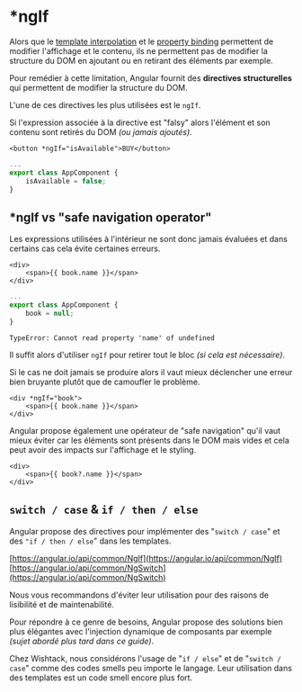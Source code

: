 # \*ngIf

Alors que le [template interpolation](template-interpolation.md) et le [property binding](property-binding.md) permettent de modifier l'affichage et le contenu, ils ne permettent pas de modifier la structure du DOM en ajoutant ou en retirant des éléments par exemple.

Pour remédier à cette limitation, Angular fournit des **directives structurelles** qui permettent de modifier la structure du DOM.

L'une de ces directives les plus utilisées est le `ngIf`.

Si l'expression associée à la directive est "falsy" alors l'élément et son contenu sont retirés du DOM _\(ou jamais ajoutés\)._


```markup
<button *ngIf="isAvailable">BUY</button>
```

```typescript
...
export class AppComponent {
    isAvailable = false;
}
```


## \*ngIf vs "safe navigation operator"

Les expressions utilisées à l'intérieur ne sont donc jamais évaluées et dans certains cas cela évite certaines erreurs.



```markup
<div>
    <span>{{ book.name }}</span>
</div>
```


```typescript
...
export class AppComponent {
    book = null;
}
```



```text
TypeError: Cannot read property 'name' of undefined
```

Il suffit alors d'utiliser `ngIf` pour retirer tout le bloc _\(si cela est nécessaire\)_.


Si le cas ne doit jamais se produire alors il vaut mieux déclencher une erreur bien bruyante plutôt que de camoufler le problème.



```markup
<div *ngIf="book">
    <span>{{ book.name }}</span>
</div>
```


Angular propose également une opérateur de "safe navigation" qu'il vaut mieux éviter car les éléments sont présents dans le DOM mais vides et cela peut avoir des impacts sur l'affichage et le styling.


```markup
<div>
    <span>{{ book?.name }}</span>
</div>
```


## `switch / case` & `if / then / else`

Angular propose des directives pour implémenter des "`switch / case`" et des `"if / then / else`" dans les templates.

[https://angular.io/api/common/NgIf](https://angular.io/api/common/NgIf)  
[https://angular.io/api/common/NgSwitch](https://angular.io/api/common/NgSwitch)


Nous vous recommandons d'éviter leur utilisation pour des raisons de lisibilité et de maintenabilité.

Pour répondre à ce genre de besoins, Angular propose des solutions bien plus élégantes avec l'injection dynamique de composants par exemple _\(sujet abordé plus tard dans ce guide\)_.

Chez Wishtack, nous considérons l'usage de "`if / else`" et de "`switch / case`" comme des codes smells peu importe le langage. Leur utilisation dans des templates est un code smell encore plus fort.


